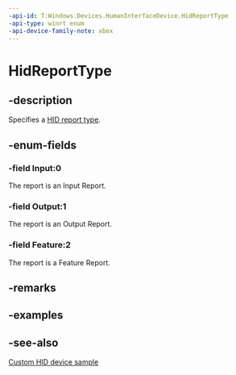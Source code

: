 ```yaml
---
-api-id: T:Windows.Devices.HumanInterfaceDevice.HidReportType
-api-type: winrt enum
-api-device-family-note: xbox
---
```


<!-- Enumeration syntax
public enum Windows.Devices.HumanInterfaceDevice.HidReportType : int
-->

# HidReportType

## -description

Specifies a [HID report type](https://docs.microsoft.com/windows-hardware/drivers/hid/introduction-to-hid-concepts#reports).

## -enum-fields

### -field Input:0

The report is an Input Report.

### -field Output:1

The report is an Output Report.

### -field Feature:2

The report is a Feature Report.

## -remarks

## -examples

## -see-also

[Custom HID device sample](https://github.com/Microsoft/Windows-universal-samples/tree/6370138b150ca8a34ff86de376ab6408c5587f5d/Samples/CustomHidDeviceAccess)
